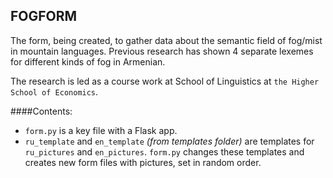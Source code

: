 ## FOGFORM
The form, being created, to gather data about the semantic field of fog/mist in mountain languages. Previous research has shown 4 separate lexemes for different kinds of fog in Armenian.

The research is led as a course work at School of Linguistics at `the Higher School of Economics`.

####Contents:
* `form.py` is a key file with a Flask app.
* `ru_template` and `en_template` *(from templates folder)* are templates for `ru_pictures` and `en_pictures`. 
`form.py` changes these templates and creates new form files with pictures, set in random order.